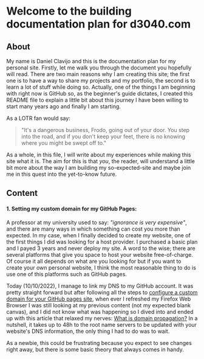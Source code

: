 # Welcome to the building documentation plan for d3040.com

## About

My name is Daniel Clavijo and this is the documentation plan for my personal site. Firstly, let me walk you through the document you hopefully will read. There are two main reasons why I am creating this site; the first one is to have a way to share my projects and my portfolio, the second is to learn a lot of stuff while doing so. Actually, one of the things I am beginning with right now is GitHub so, as the beginner's guide dictates, I created this README file to explain a little bit about this journey I have been willing to start many years ago and finally I am starting.

As a LOTR fan would say:

> "It's a dangerous business, Frodo, going out of your door. You step into the road, and if you don't keep your feet, there is no knowing where you might be swept off to."

As a whole, in this file, I will write about my experiences while making this site what it is. The aim for this is that _you_, the reader, will understand a little bit more about the way I am building my so-expected-site and maybe join me in this quest into the yet-to-know future.

## Content

#### 1. Setting my custom domain for my GitHub Pages:

A professor at my university used to say: *"ignorance is very expensive"*, and there are many ways in which something can cost you more than expected. In my case, when I finally decided to create my website, one of the first things I did was looking for a host provider. I purchased a basic plan and I payed 3 years and never deploy my site. A word to the wise; there are several platforms that give you space to host your website free-of-charge. Of course it all depends on what are you looking for but if you want to create your own personal website, I think the most reasonable thing to do is use one of this platforms such as GitHub pages.

Today (10/10/2022), I manage to link my DNS to my GitHub account. It was pretty straight forward but after following all the steps to [configure a custom domain for your GitHub pages site](https://docs.github.com/en/pages/configuring-a-custom-domain-for-your-github-pages-site), when ever I refreshed my Firefox Web Browser I was still looking at my previous content (not my expected blank canvas), and I did not know what was happening so I dived into and ended up with this article that relaxed my nerves: [What is domain propagation?](https://whyandhowto.com/thecnical/what-is-domain-propagation) In a nutshell, it takes up to 48h to the root name servers to be updated with your website's DNS information, the only thing I had to do was to wait.

As a newbie, this could be frustrating because you expect to see changes right away, but there is some basic theory that always comes in handy.
